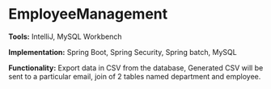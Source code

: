 # EmployeeManagement

**Tools:** IntelliJ, MySQL Workbench 

**Implementation:** Spring Boot, Spring Security, Spring batch, MySQL 

**Functionality:** Export data in CSV from the database, Generated CSV will be sent to a particular email, join of 2 tables named department and employee. 

 
